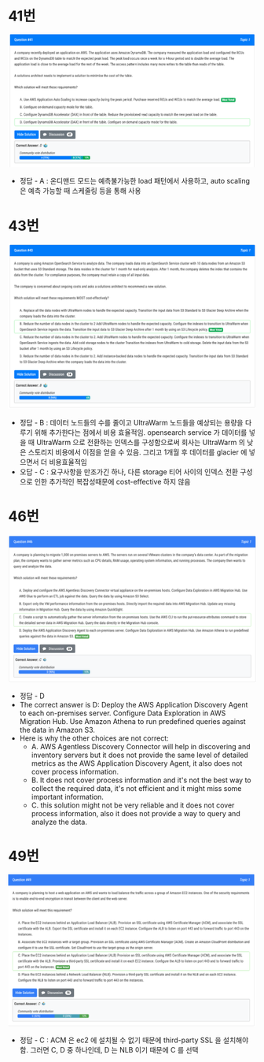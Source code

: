 # 41번

![image-20231222183134408](images/20231222_examtopic_sap_41-50/image-20231222183134408.png)

- 정답 - A : 온디맨드 모드는 예측불가능한 load 패턴에서 사용하고, auto scaling 은 예측 가능할 때 스케줄링 등을 통해 사용

# 43번

![image-20231222183919655](images/20231222_examtopic_sap_41-50/image-20231222183919655.png)

- 정답 - B : 데이터 노드들의 수를 줄이고 UltraWarm 노드들을 예상되는 용량을 다루기 위해 추가한다는 점에서 비용 효율적임. opensearch service 가 데이터를 넣을 때 UltraWarm 으로 전환하는 인덱스를 구성함으로써 회사는 UltraWarm 의 낮은 스토리지 비용에서 이점을 얻을 수 있음. 그리고 1개월 후 데이터를 glacier 에 넣으면서 더 비용효율적임 
- 오답 - C : 요구사항을 만조가긴 하나, 다른 storage 티어 사이의 인덱스 전환 구성으로 인한 추가적인 복잡성때문에 cost-effective 하지 않음

# 46번

![image-20231223100248044](images/20231222_examtopic_sap_41-50/image-20231223100248044.png)

- 정답 - D
- The correct answer is D: Deploy the AWS Application Discovery Agent to each on-premises server. Configure Data Exploration in AWS Migration Hub. Use Amazon Athena to run predefined queries against the data in Amazon S3. 
- Here is why the other choices are not correct: 
  - A. AWS Agentless Discovery Connector will help in discovering and inventory servers but it does not provide the same level of detailed metrics as the AWS Application Discovery Agent, it also does not cover process information.
  - B. It does not cover process information and it's not the best way to collect the required data, it's not efficient and it might miss some important information. 
  - C.  this solution might not be very reliable and it does not cover process information, also it does not provide a way to query and analyze the data.

# 49번

![image-20231223101315977](images/20231222_examtopic_sap_41-50/image-20231223101315977.png)

- 정답 - C : ACM 은 ec2 에 설치될 수 없기 때문에 third-party SSL 을 설치해야 함. 그러면 C, D 중 하나인데, D 는 NLB 이기 때문에 C 를 선택

